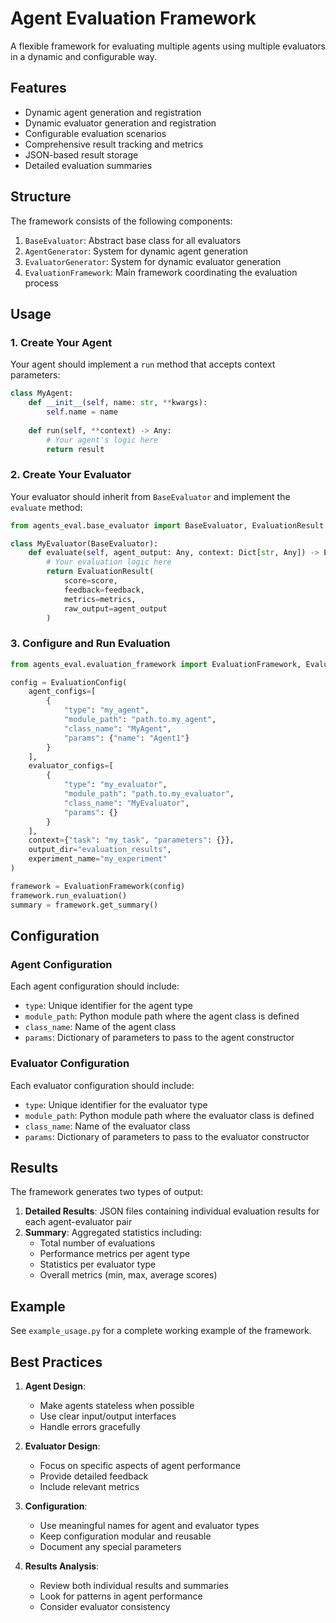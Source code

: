 # Agent Evaluation Framework

A flexible framework for evaluating multiple agents using multiple evaluators in a dynamic and configurable way.

## Features

- Dynamic agent generation and registration
- Dynamic evaluator generation and registration
- Configurable evaluation scenarios
- Comprehensive result tracking and metrics
- JSON-based result storage
- Detailed evaluation summaries

## Structure

The framework consists of the following components:

1. `BaseEvaluator`: Abstract base class for all evaluators
2. `AgentGenerator`: System for dynamic agent generation
3. `EvaluatorGenerator`: System for dynamic evaluator generation
4. `EvaluationFramework`: Main framework coordinating the evaluation process

## Usage

### 1. Create Your Agent

Your agent should implement a `run` method that accepts context parameters:

```python
class MyAgent:
    def __init__(self, name: str, **kwargs):
        self.name = name
    
    def run(self, **context) -> Any:
        # Your agent's logic here
        return result
```

### 2. Create Your Evaluator

Your evaluator should inherit from `BaseEvaluator` and implement the `evaluate` method:

```python
from agents_eval.base_evaluator import BaseEvaluator, EvaluationResult

class MyEvaluator(BaseEvaluator):
    def evaluate(self, agent_output: Any, context: Dict[str, Any]) -> EvaluationResult:
        # Your evaluation logic here
        return EvaluationResult(
            score=score,
            feedback=feedback,
            metrics=metrics,
            raw_output=agent_output
        )
```

### 3. Configure and Run Evaluation

```python
from agents_eval.evaluation_framework import EvaluationFramework, EvaluationConfig

config = EvaluationConfig(
    agent_configs=[
        {
            "type": "my_agent",
            "module_path": "path.to.my_agent",
            "class_name": "MyAgent",
            "params": {"name": "Agent1"}
        }
    ],
    evaluator_configs=[
        {
            "type": "my_evaluator",
            "module_path": "path.to.my_evaluator",
            "class_name": "MyEvaluator",
            "params": {}
        }
    ],
    context={"task": "my_task", "parameters": {}},
    output_dir="evaluation_results",
    experiment_name="my_experiment"
)

framework = EvaluationFramework(config)
framework.run_evaluation()
summary = framework.get_summary()
```

## Configuration

### Agent Configuration

Each agent configuration should include:
- `type`: Unique identifier for the agent type
- `module_path`: Python module path where the agent class is defined
- `class_name`: Name of the agent class
- `params`: Dictionary of parameters to pass to the agent constructor

### Evaluator Configuration

Each evaluator configuration should include:
- `type`: Unique identifier for the evaluator type
- `module_path`: Python module path where the evaluator class is defined
- `class_name`: Name of the evaluator class
- `params`: Dictionary of parameters to pass to the evaluator constructor

## Results

The framework generates two types of output:

1. **Detailed Results**: JSON files containing individual evaluation results for each agent-evaluator pair
2. **Summary**: Aggregated statistics including:
   - Total number of evaluations
   - Performance metrics per agent type
   - Statistics per evaluator type
   - Overall metrics (min, max, average scores)

## Example

See `example_usage.py` for a complete working example of the framework.

## Best Practices

1. **Agent Design**:
   - Make agents stateless when possible
   - Use clear input/output interfaces
   - Handle errors gracefully

2. **Evaluator Design**:
   - Focus on specific aspects of agent performance
   - Provide detailed feedback
   - Include relevant metrics

3. **Configuration**:
   - Use meaningful names for agent and evaluator types
   - Keep configuration modular and reusable
   - Document any special parameters

4. **Results Analysis**:
   - Review both individual results and summaries
   - Look for patterns in agent performance
   - Consider evaluator consistency 